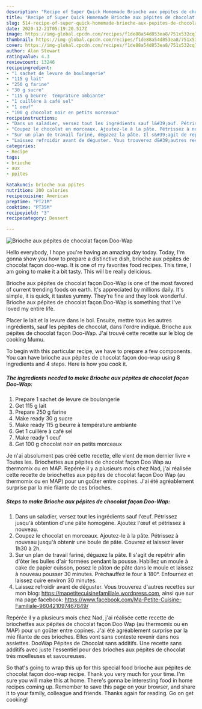 ```yaml
---
description: "Recipe of Super Quick Homemade Brioche aux pépites de chocolat façon Doo-Wap"
title: "Recipe of Super Quick Homemade Brioche aux pépites de chocolat façon Doo-Wap"
slug: 514-recipe-of-super-quick-homemade-brioche-aux-pepites-de-chocolat-facon-doo-wap
date: 2020-12-21T05:19:20.517Z
image: https://img-global.cpcdn.com/recipes/f1de88a54d853ea8/751x532cq70/brioche-aux-pepites-de-chocolat-facon-doo-wap-photo-principale-de-la-recette.jpg
thumbnail: https://img-global.cpcdn.com/recipes/f1de88a54d853ea8/751x532cq70/brioche-aux-pepites-de-chocolat-facon-doo-wap-photo-principale-de-la-recette.jpg
cover: https://img-global.cpcdn.com/recipes/f1de88a54d853ea8/751x532cq70/brioche-aux-pepites-de-chocolat-facon-doo-wap-photo-principale-de-la-recette.jpg
author: Alan Stewart
ratingvalue: 4.3
reviewcount: 13246
recipeingredient:
- "1 sachet de levure de boulangerie"
- "115 g lait"
- "250 g farine"
- "30 g sucre"
- "115 g beurre  temprature ambiante"
- "1 cuillère à café sel"
- "1 oeuf"
- "100 g chocolat noir en petits morceaux"
recipeinstructions:
- "Dans un saladier, versez tout les ingrédients sauf l&#39;œuf. Pétrissez jusqu&#39;à obtention d&#39;une pâte homogène. Ajoutez l&#39;œuf et pétrissez à nouveau."
- "Coupez le chocolat en morceaux. Ajoutez-le à la pâte. Pétrissez à nouveau jusqu&#39;à obtenir une boule de pâte. Couvrez et laissez lever 1h30 à 2h."
- "Sur un plan de travail fariné, dégazez la pâte. Il s&#39;agit de repétrir afin d&#39;ôter les bulles d&#39;air formées pendant la pousse. Habillez un moule à cake de papier cuisson, posez le pâton de pâte dans le moule et laissez à nouveau pousser 30 minutes. Préchauffez le four à 180°. Enfournez et laissez cuire environ 30 minutes."
- "Laissez refroidir avant de déguster. Vous trouverez d&#39;autres recettes sur mon blog: https://mapetitecuisinefamiliale.wordpress.com, ainsi que sur ma page facebook: https://www.facebook.com/Ma-Petite-Cuisine-Familiale-960421097467849/"
categories:
- Recipe
tags:
- brioche
- aux
- ppites

katakunci: brioche aux ppites 
nutrition: 200 calories
recipecuisine: American
preptime: "PT21M"
cooktime: "PT35M"
recipeyield: "3"
recipecategory: Dessert

---
```



![Brioche aux pépites de chocolat façon Doo-Wap](https://img-global.cpcdn.com/recipes/f1de88a54d853ea8/751x532cq70/brioche-aux-pepites-de-chocolat-facon-doo-wap-photo-principale-de-la-recette.jpg)

Hello everybody, I hope you're having an amazing day today. Today, I'm gonna show you how to prepare a distinctive dish, brioche aux pépites de chocolat façon doo-wap. It is one of my favorites food recipes. This time, I am going to make it a bit tasty. This will be really delicious.

Brioche aux pépites de chocolat façon Doo-Wap is one of the most favored of current trending foods on earth. It's appreciated by millions daily. It's simple, it is quick, it tastes yummy. They're fine and they look wonderful. Brioche aux pépites de chocolat façon Doo-Wap is something that I've loved my entire life.

Placer le lait et la levure dans le bol. Ensuite, mettre tous les autres ingrédients, sauf les pépites de chocolat, dans l&#39;ordre indiqué. Brioche aux pépites de chocolat façon Doo-Wap. J&#39;ai trouvé cette recette sur le blog de cooking Mumu.


To begin with this particular recipe, we have to prepare a few components. You can have brioche aux pépites de chocolat façon doo-wap using 8 ingredients and 4 steps. Here is how you cook it.

<!--inarticleads1-->

##### The ingredients needed to make Brioche aux pépites de chocolat façon Doo-Wap:

1. Prepare 1 sachet de levure de boulangerie
1. Get 115 g lait
1. Prepare 250 g farine
1. Make ready 30 g sucre
1. Make ready 115 g beurre à température ambiante
1. Get 1 cuillère à café sel
1. Make ready 1 oeuf
1. Get 100 g chocolat noir en petits morceaux


Je n&#39;ai absolument pas créé cette recette, elle vient de mon dernier livre « Toutes les. Briochettes aux pépites de chocolat façon Doo Wap au thermomix ou en MAP. Repérée il y a plusieurs mois chez Nad, j&#39;ai réalisée cette recette de briochettes aux pépites de chocolat façon Doo Wap (au thermomix ou en MAP) pour un goûter entre copines. J&#39;ai été agréablement surprise par la mie filante de ces brioches. 

<!--inarticleads2-->

##### Steps to make Brioche aux pépites de chocolat façon Doo-Wap:

1. Dans un saladier, versez tout les ingrédients sauf l&#39;œuf. Pétrissez jusqu&#39;à obtention d&#39;une pâte homogène. Ajoutez l&#39;œuf et pétrissez à nouveau.
1. Coupez le chocolat en morceaux. Ajoutez-le à la pâte. Pétrissez à nouveau jusqu&#39;à obtenir une boule de pâte. Couvrez et laissez lever 1h30 à 2h.
1. Sur un plan de travail fariné, dégazez la pâte. Il s&#39;agit de repétrir afin d&#39;ôter les bulles d&#39;air formées pendant la pousse. Habillez un moule à cake de papier cuisson, posez le pâton de pâte dans le moule et laissez à nouveau pousser 30 minutes. Préchauffez le four à 180°. Enfournez et laissez cuire environ 30 minutes.
1. Laissez refroidir avant de déguster. Vous trouverez d&#39;autres recettes sur mon blog: https://mapetitecuisinefamiliale.wordpress.com, ainsi que sur ma page facebook: https://www.facebook.com/Ma-Petite-Cuisine-Familiale-960421097467849/


Repérée il y a plusieurs mois chez Nad, j&#39;ai réalisée cette recette de briochettes aux pépites de chocolat façon Doo Wap (au thermomix ou en MAP) pour un goûter entre copines. J&#39;ai été agréablement surprise par la mie filante de ces brioches. Elles vont sans conteste revenir dans nos assiettes. DooWap Pépites de Chocolat sans additifs. Une recette sans additifs avec juste l&#39;essentiel pour des brioches aux pépites de chocolat très moelleuses et savoureuses. 

So that's going to wrap this up for this special food brioche aux pépites de chocolat façon doo-wap recipe. Thank you very much for your time. I'm sure you will make this at home. There's gonna be interesting food in home recipes coming up. Remember to save this page on your browser, and share it to your family, colleague and friends. Thanks again for reading. Go on get cooking!

